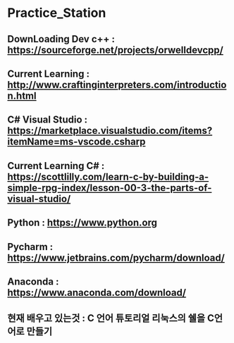 # Practice_Station

## DownLoading Dev c++ : https://sourceforge.net/projects/orwelldevcpp/
## Current Learning : http://www.craftinginterpreters.com/introduction.html
## C# Visual Studio : https://marketplace.visualstudio.com/items?itemName=ms-vscode.csharp
## Current Learning C# : https://scottlilly.com/learn-c-by-building-a-simple-rpg-index/lesson-00-3-the-parts-of-visual-studio/
## Python : https://www.python.org
## Pycharm : https://www.jetbrains.com/pycharm/download/
## Anaconda : https://www.anaconda.com/download/

## 현재 배우고 있는것 : C 언어 튜토리얼 리눅스의 쉘을 C언어로 만들기
